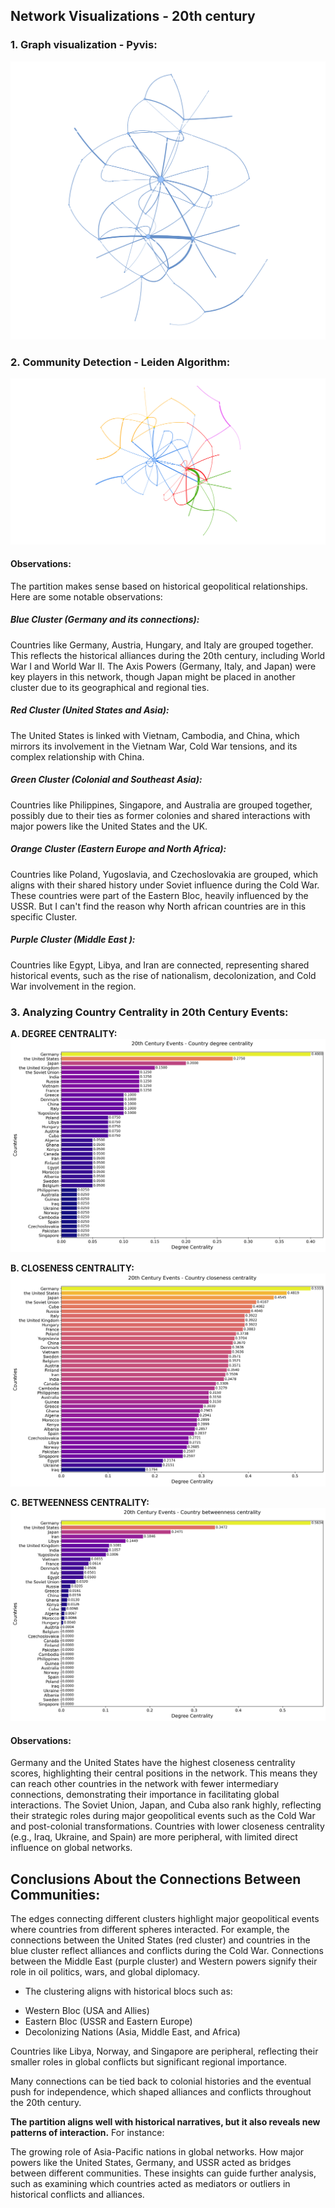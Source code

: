 ## Network Visualizations - 20th century

### 1. Graph visualization - Pyvis:
![Pyvis](Visualizations/Pyvis.png)

### 2. Community Detection - Leiden Algorithm:
 ![Leiden](Visualizations/Leiden.png)

 #### Observations:
The partition makes sense based on historical geopolitical relationships. Here are some notable observations:

##### Blue Cluster (Germany and its connections):

Countries like Germany, Austria, Hungary, and Italy are grouped together. This reflects the historical alliances during the 20th century, including World War I and World War II. The Axis Powers (Germany, Italy, and Japan) were key players in this network, though Japan might be placed in another cluster due to its geographical and regional ties.

##### Red Cluster (United States and Asia):

The United States is linked with Vietnam, Cambodia, and China, which mirrors its involvement in the Vietnam War, Cold War tensions, and its complex relationship with China.

##### Green Cluster (Colonial and Southeast Asia):
Countries like Philippines, Singapore, and Australia are grouped together, possibly due to their ties as former colonies and shared interactions with major powers like the United States and the UK.

##### Orange Cluster (Eastern Europe and North Africa):

Countries like Poland, Yugoslavia, and Czechoslovakia are grouped, which aligns with their shared history under Soviet influence during the Cold War.
These countries were part of the Eastern Bloc, heavily influenced by the USSR. But I can't find the reason why North african countries are in this specific Cluster. 


##### Purple Cluster (Middle East ):

Countries like Egypt, Libya, and Iran are connected, representing shared historical events, such as the rise of nationalism, decolonization, and Cold War involvement in the region.



### 3. Analyzing Country Centrality in 20th Century Events:
 **A. DEGREE CENTRALITY:**
 ![degree_centrality_plot](Visualizations/degree_centrality_plot.png)

**B. CLOSENESS CENTRALITY:**
 ![CLOSENESS_plot](Visualizations/CLOSENESS_plot.png)

**C. BETWEENNESS CENTRALITY:**
 ![betweenness_centrality_plot](Visualizations/betweenness_centrality_plot.png)

#### Observations:
Germany and the United States have the highest closeness centrality scores, highlighting their central positions in the network. This means they can reach other countries in the network with fewer intermediary connections, demonstrating their importance in facilitating global interactions.
The Soviet Union, Japan, and Cuba also rank highly, reflecting their strategic roles during major geopolitical events such as the Cold War and post-colonial transformations.
Countries with lower closeness centrality (e.g., Iraq, Ukraine, and Spain) are more peripheral, with limited direct influence on global networks.


## Conclusions About the Connections Between Communities:
The edges connecting different clusters highlight major geopolitical events where countries from different spheres interacted. For example, the connections between the United States (red cluster) and countries in the blue cluster reflect alliances and conflicts during the Cold War.
Connections between the Middle East (purple cluster) and Western powers signify their role in oil politics, wars, and global diplomacy.

- The clustering aligns with historical blocs such as:
* Western Bloc (USA and Allies)
* Eastern Bloc (USSR and Eastern Europe)
* Decolonizing Nations (Asia, Middle East, and Africa)

Countries like Libya, Norway, and Singapore are peripheral, reflecting their smaller roles in global conflicts but significant regional importance.

Many connections can be tied back to colonial histories and the eventual push for independence, which shaped alliances and conflicts throughout the 20th century.

**The partition aligns well with historical narratives, but it also reveals new patterns of interaction.** For instance:

The growing role of Asia-Pacific nations in global networks.
How major powers like the United States, Germany, and USSR acted as bridges between different communities. These insights can guide further analysis, such as examining which countries acted as mediators or outliers in historical conflicts and alliances.
